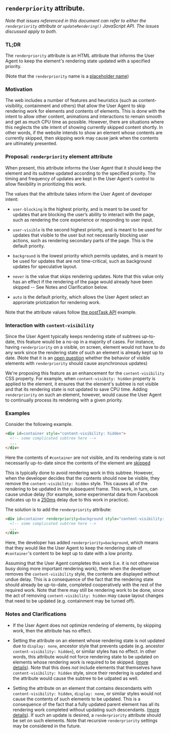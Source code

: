 ## `renderpriority` attribute.

_Note that issues referenced in this document can refer to either the
`renderpriority` attribute or `updateRendering()` JavaScript API. The issues
discussed apply to both._

### TL;DR
The `renderpriority` attribute is an HTML attribute that informs the User
Agent to keep the element's rendering state updated with a specified priority.

(Note that the `renderpriority` name is a
[placeholder name](https://github.com/WICG/display-locking/issues/200))

### Motivation
The web includes a number of features and heuristics (such as
content-visibility, containment and others) that allow the User Agent to skip
rendering work for elements and contents of elements. This is done with the
intent to allow other content, animations and interactions to remain smooth and
get as much CPU time as possible. However, there are situations where this
neglects the site intent of showing currently skipped content shortly. In other
words, if the website intends to show an element whose contents are currently
skipped, then skipping work may cause jank when the contents are ultimately
presented.

### Proposal: `renderpriority` element attribute
When present, this attribute informs the User Agent that it should keep the
element and its subtree updated according to the specified priority. The timing
and frequency of updates are kept in the User Agent's control to allow
flexibility in prioritizing this work.

The values that the attribute takes inform the User Agent of developer intent:
* `user-blocking` is the highest priority, and is meant to be used for updates
  that are blocking the user’s ability to interact with the page, such as
  rendering the core experience or responding to user input.

* `user-visible` is the second highest priority, and is meant to be used for
  updates that visible to the user but not necessarily blocking user actions,
  such as rendering secondary parts of the page. This is the default priority.

* `background` is the lowest priority which permits updates, and is meant to be
  used for updates that are not time-critical, such as background updates for
  speculative layout.

* `never` is the value that skips rendering updates. Note that this value only
  has an effect if the rendering of the page would already have been skipped --
  See Notes and Clarification below.

* `auto` is the default priority, which allows the User Agent select an
  approriate priotization for rendering work.

Note that the attribute values follow [the postTask API](https://wicg.github.io/scheduling-apis/#sec-task-priorities)
example.


### Interaction with `content-visibility`
Since the User Agent typically keeps rendering state of subtrees up-to-date,
this feature would be a no-op in a majority of cases. For instance, having
`renderpriority` on a visible, on screen, element would not have to do any
work since the rendering state of such an element is already kept up to date.
(Note that it is an [open question](https://github.com/WICG/display-locking/issues/202)
whether the behavior of visible elements with `renderpriority` should cause
asynchronous updates)

We're proposing this feature as an enhancement for the `content-visibility` CSS
property. For example, when `content-visibity: hidden` property is applied to
the element, it ensures that the element's subtree is not visible and that its
rendering state is not updated to save CPU time. Adding `renderpriority` on
such an element, however, would cause the User Agent to continually process its
rendering with a given priority.

### Examples

Consider the following example.

```html
<div id=container style="content-visibility: hidden">
  <!-- some complicated subtree here -->
  ...
</div>
```

Here the contents of `#container` are not visible, and its rendering state
is not necessarily up-to-date since the contents of the element are
[skipped](https://www.w3.org/TR/css-contain-2/#skips-its-contents)

This is typically done to avoid rendering work in this subtree. However, when
the developer decides that the contents should now be visible, they remove
the `content-visibility: hidden` style. This causes all of the rendering to be
updated in the subsequent frame. This work, in turn, can cause undue delay
(for example, some experimental data from Facebook indicates up to a
[250ms](https://web.dev/content-visibility/#hiding-content-with-content-visibility:-hidden)
delay due to this work in practice).

The solution is to add the `renderpriority` attribute:

```html
<div id=container renderpriority=background style="content-visibility: hidden">
  <!-- some complicated subtree here -->
  ...
</div>
```

Here, the developer has added `renderpriority=background`, which means that they
would like the User Agent to keep the rendering state of `#container`'s content
to be kept up to date with a low priority.

Assuming that the User Agent completes this work (i.e. it is not otherwise busy
doing more important rendering work), then when the developer removes the
`content-visibility` style, the contents are displayed without undue delay.
This is a consequence of the fact that the rendering state should already be
up-to-date, completed cooperatively with the rest of the required work. Note
that there may still be rendering work to be done, since the act of removing
`content-visibility: hidden` may cause layout changes that need to be updated
(e.g. containment may be turned off).


### Notes and Clarifications
* If the User Agent does not optimize rendering of elements, by skipping work,
  then the attribute has no effect.

* Setting the attribute on an element whose rendering state is not updated due
  to `display: none`, ancestor style that prevents update (e.g. ancestor
  `content-visibility: hidden`), or similar styles has no effect. In other
  words, this attribute would not force rendering state to be updated on
  elements whose rendering work is required to be skipped. ([more
  details](https://github.com/WICG/display-locking/issues/199)). Note that this
  does _not_ include elements that themselves have `content-visibility: hidden`
  style, since their rendering is updated and the attribute would cause the
  subtree to be udpated as well.

* Setting the attribute on an element that contains descendants with
  `content-visibility: hidden`, `display: none`, or similar styles would not
  cause the contents of such elements to be updated. This is a consequence of
  the fact that a fully updated parent element has all its rendering work
  completed without updating such descendants. ([more details](https://github.com/WICG/display-locking/issues/196)).
  If such an update is desired, a `renderpriority` attribute should be set on
  such elements. Note that recursive `renderpriority` settings may be considered
  in the future.
